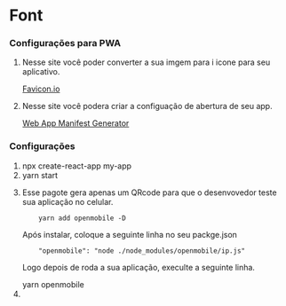 # Font

<h3>Configurações para PWA</h3>
<ol>
<li><p>Nesse site você poder converter a sua imgem para i icone para seu aplicativo.</p>
<a href="https://favicon.io/favicon-converter/">Favicon.io</a></li>
<li>
<p>Nesse site você podera criar a configuação de abertura de seu app.</p>
<a href="https://app-manifest.firebaseapp.com/"> Web App Manifest Generator</a></li>
</ol>


<h3>Configurações</h3>

<ol>
<li>npx create-react-app my-app</li>
<li>yarn start</li>
<li><p>Esse pagote gera apenas um QRcode para que o desenvovedor teste sua aplicação no celular.
</p>

        yarn add openmobile -D

<p>Após instalar, coloque a seguinte linha no seu packge.json</p>

        "openmobile": "node ./node_modules/openmobile/ip.js"
<p>Logo depois de roda a sua aplicação, execulte a seguinte linha.</p>
        yarn openmobile


<li>
</ol>